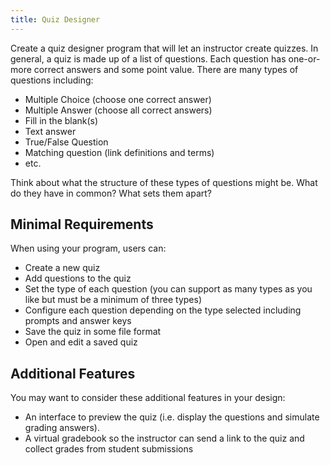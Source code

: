 ```yaml
---
title: Quiz Designer
---
```

Create a quiz designer program that will let an instructor create quizzes.  In
general, a quiz is made up of a list of questions.  Each question has one-or-more
correct answers and some point value.  There are many types of questions including:
* Multiple Choice (choose one correct answer)
* Multiple Answer (choose all correct answers)
* Fill in the blank(s)
* Text answer
* True/False Question
* Matching question (link definitions and terms)
* etc.

Think about what the structure of these types of questions might be.  What do
they have in common?  What sets them apart?

## Minimal Requirements
When using your program, users can:
* Create a new quiz
* Add questions to the quiz
* Set the type of each question (you can support as many types as you like but
  must be a minimum of three types)
* Configure each question depending on the type selected including prompts and 
  answer keys
* Save the quiz in some file format
* Open and edit a saved quiz

## Additional Features 
You may want to consider these additional features in your design:
* An interface to preview the quiz (i.e. display the questions and simulate 
  grading answers).
* A virtual gradebook so the instructor can send a link to the quiz and collect
  grades from student submissions
